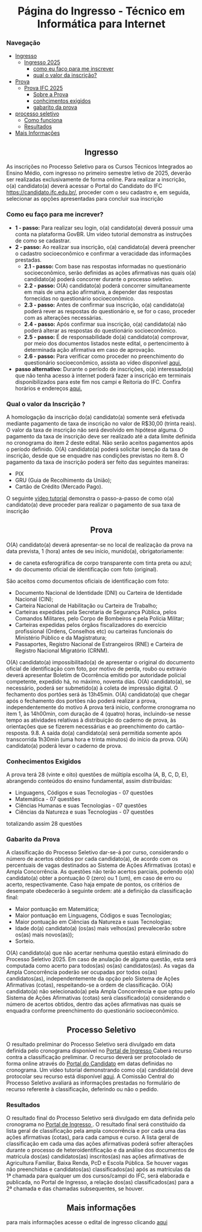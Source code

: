 <h1 style="text-align: center">
    Página do Ingresso - Técnico em Informática para Internet
</h1>
<h3>
    Navegação
</h3>
<ul>
    <li><a href="#ingresso">Ingresso</a>
        <ul>
            <li><a href="#ingresso">Ingresso 2025</a>
                <ul>
                  <li><a href="#comofazer">como eu faço para me inscrever</a></li>
                  <li ><a href="#valor">qual o valor da inscrição?</a></li>
                </ul>
            </li>  
        </ul>
    </li>
    <li><a href="#prova">Prova</a>
        <ul>
            <li><a href="#prova">Prova IFC 2025</a>
                <ul>
                  <li><a href="#prova">Sobre a Prova</a></li>
                  <li><a href="#conhecimentos">conhcimentos exigidos</a></li>
                  <li><a href="#gabarito">gabarito da prova</a></li>  
                </ul>
            </li>  
        </ul>
    </li>
     <li><a href="#processo">processo seletivo</a>
        <ul>
            <li><a href="#processo">Como funciona</a></li>
            <li><a href="#resultados">Resultados</a></li> 
        </ul>
    </li>
    <li><a href="#info">Mais Informações</a></li> 
</ul>
<section>
    <h2 style="text-align: center" id="ingresso">Ingresso</h2>
    <p>As inscrições no Processo Seletivo para os Cursos Técnicos Integrados ao Ensino
Médio, com ingresso no primeiro semestre letivo de 2025, deverão ser realizadas
exclusivamente de forma online. Para realizar a inscrição, o(a) candidato(a) deverá acessar o Portal do Candidato do IFC
        <a href="https://candidato.ifc.edu.br/">https://candidato.ifc.edu.br/</a>, proceder com o seu cadastro e, em seguida, selecionar
as opções apresentadas para concluir sua inscrição</p>
<h3 id="comofazer">Como eu faço para me increver?</h3>
<ul>
    <li><b>1 - passo:</b> Para realizar seu login, o(a) candidato(a) deverá possuir uma conta na
plataforma GovBR. Um vídeo tutorial demonstra as instruções de como se
cadastrar.
</li> 
<li><b>2 - passo:</b> Ao realizar sua inscrição, o(a) candidato(a) deverá preencher o cadastro
socioeconômico e confirmar a veracidade das informações prestadas.
    <ul>
        <li><b>2.1 - passo:</b> Com base nas respostas informadas no questionário socioeconômico,
serão definidas as ações afirmativas nas quais o(a) candidato(a) poderá
concorrer durante o processo seletivo.
 </li>
        <li><b>2.2 - passo:</b> O(A) candidato(a) poderá concorrer simultaneamente em mais de uma
ação afirmativa, a depender das respostas fornecidas no questionário
socioeconômico.

 </li>
<li><b>2.3 - passo:</b> Antes de confirmar sua inscrição, o(a) candidato(a) poderá rever as
respostas do questionário e, se for o caso, proceder com as alterações
necessárias.

 </li>
<li><b>2.4 - passo:</b> Após confirmar sua inscrição, o(a) candidato(a) não poderá alterar as
respostas do questionário socioeconômico.


 </li>
<li><b>2.5 - passo:</b> É de responsabilidade do(a) candidato(a) comprovar, por meio dos
documentos listados neste edital, o pertencimento à determinada ação
afirmativa em caso de aprovação.


 </li>
<li><b>2.6 - passo:</b> Para verificar como proceder no preenchimento do questionário
    socioeconômico, assista ao vídeo disponível <a href="https://drive.google.com/file/d/1gvPrxI6SuPOJkLz3wlxkarJor4UfIEKw/view">aqui.</a>
 </li>
    </ul>
</li>
<li><b>passo alternativo:</b>
    Durante o período de inscrições, o(a) interessado(a) que não tenha acesso à
internet poderá fazer a inscrição em terminais disponibilizados para este fim nos
    campi e Reitoria do IFC. Confira horários e endereços <a href="">aqui.</a>
</li>
</ul>
<h3 id='valor'>Qual o valor da Inscrição ?</h3>
<p>A homologação da inscrição do(a) candidato(a) somente será efetivada mediante pagamento de taxa de inscrição no valor de R$30,00 (trinta reais). O valor da taxa de inscrição não será devolvido em hipótese alguma. O pagamento da taxa de inscrição deve ser realizado até a data limite definida
no cronograma do item 2 deste edital. Não serão aceitos pagamentos após o
período definido. O(A) candidato(a) poderá solicitar isenção da taxa de inscrição, desde que se
enquadre nas condições previstas no item 8.
O pagamento da taxa de inscrição poderá ser feito das seguintes maneiras:
<ul>
    <li>PIX</li>   
    <li>GRU (Guia de Recolhimento da União);</li> 
    <li>Cartão de Crédito (Mercado Pago).</li>
</ul>
    O seguinte <a href="https://drive.google.com/file/d/14Kvs5GpF2Gp8vnL2snNVl-baVgR46w0N/view">vídeo tutorial</a> demonstra o passo-a-passo de como o(a)
candidato(a) deve proceder para realizar o pagamento de sua taxa de inscrição
</p>
</section>
<section id="prova">
    <h2 style="text-align: center" id="prova">Prova </h2>
    <p>O(A) candidato(a) deverá apresentar-se no local de realização da prova na data prevista,
1 (hora) antes de seu início, munido(a), obrigatoriamente:</p>
<ul>
    <li> de caneta esferográfica de corpo transparente com tinta preta ou azul;</li>
    <li>do documento oficial de identificação com foto (original).</li>
</ul>
<p>São aceitos como documentos oficiais de identificação com foto:</p>
<ul>
    <li>Documento Nacional de Identidade (DNI) ou Carteira de Identidade Nacional (CIN);</li>
    <li>Carteira Nacional de Habilitação ou Carteira de Trabalho;</li>
    <li>Carteiras expedidas pela Secretaria de Segurança Pública, pelos Comandos
Militares, pelo Corpo de Bombeiros e pela Polícia Militar;
</li>
<li>Carteiras expedidas pelos órgãos fiscalizadores do exercício profissional (Ordens,
Conselhos etc) ou carteiras funcionais do Ministério Público e da Magistratura;</li>
<li>Passaportes, Registro Nacional de Estrangeiros (RNE) e Carteira de Registro
Nacional Migratório (CRNM).
</li>
</ul>
<p>O(A) candidato(a) impossibilitado(a) de apresentar o original do documento oficial de
identificação com foto, por motivo de perda, roubo ou extravio deverá apresentar Boletim
de Ocorrência emitido por autoridade policial competente, expedido há, no máximo,
noventa dias. O(A) candidato(a), se necessário, poderá ser submetido(a) à coleta de
impressão digital. O fechamento dos portões será às 13h45min. O(A) candidato(a) que chegar após o
fechamento dos portões não poderá realizar a prova, independentemente do motivo A prova terá início, conforme cronograma no item 1, às 14h00min, com duração de 4
(quatro) horas, incluindo-se nesse tempo as atividades relativas à distribuição do
caderno de prova, às orientações que se fizerem necessárias e ao preenchimento do
cartão-resposta.
9.8. A saída do(a) candidato(a) será permitida somente após transcorrida 1h30min (uma hora
e trinta minutos) do início da prova. O(A) candidato(a) poderá levar o caderno de prova.</p>
<h3 id="conhecimentos">Conhecimentos Exigidos</h3>
<p>A prova terá 28 (vinte e oito) questões de múltipla escolha (A, B, C, D, E), abrangendo
conteúdos do ensino fundamental, assim distribuídas:</p>
<ul>
    <li>Linguagens, Códigos e suas Tecnologias - 07 questões</li>
    <li>Matemática - 07 questões</li>
    <li>Ciências Humanas e suas Tecnologias  - 07 questões</li>
    <li>Ciências da Natureza e suas Tecnologias  - 07 questões</li>
</ul>
<p>totalizando assim 28 questões</p>
<h3 id="gabarito">Gabarito da Prova</h3>
<p>A classificação do Processo Seletivo dar-se-á por curso, considerando o número de
acertos obtidos por cada candidato(a), de acordo com os percentuais de vagas
destinados ao Sistema de Ações Afirmativas (cotas) e Ampla Concorrência. As questões não terão acertos parciais, podendo o(a) candidato(a) obter a pontuação 0
(zero) ou 1 (um), em caso de erro ou acerto, respectivamente. Caso haja empate de pontos, os critérios de desempate obedecerão à seguinte ordem:
até a definição da classificação final:
</p>
<ul>
    <li>Maior pontuação em Matemática;</li>
<li>Maior pontuação em Linguagens, Códigos e suas Tecnologias;</li>
<li>Maior pontuação em Ciências da Natureza e suas Tecnologias;</li>
<li>Idade do(a) candidato(a) (os(as) mais velhos(as) prevalecerão sobre os(as) mais
novos(as));</li>
<li>Sorteio.</li>
</ul>
<p>O(A) candidato(a) que não acertar nenhuma questão estará eliminado do Processo
Seletivo 2025. Em caso de anulação de alguma questão, esta será computada como acerto para
todos(as) os(as) candidatos(as). As vagas da Ampla Concorrência poderão ser ocupadas por todos os(as) candidatos(as), independentemente da opção pelo Sistema de Ações Afirmativas (cotas), respeitando-se a ordem de classificação. O(A) candidato(a) não selecionado(a) pela Ampla Concorrência e que optou pelo Sistema
de Ações Afirmativas (cotas) será classificado(a) considerando o número de acertos
obtidos, dentro das ações afirmativas nas quais se enquadra conforme preenchimento do
questionário socioeconômico.
</p>
</section>
<section id="processo">
    <h2 style='text-align: center'>Processo Seletivo</h2>
    <p>O resultado preliminar do Processo Seletivo será divulgado em data definida pelo
cronograma disponível no <a href="https://ingresso.ifc.edu.br/category/tecnico-integrado/">Portal de Ingresso </a> Caberá recurso contra a classificação preliminar. O recurso deverá ser protocolado de
forma online através do <a href="https://candidato.ifc.edu.br/">Portal do Candidato</a> em datas definidas no cronograma. Um vídeo tutorial demonstrando como o(a) candidato(a) deve protocolar seu recurso está disponível <a href="https://www.youtube.com/watch?v=uT7wITdAyRA">aqui</a>. A Comissão Central do Processo Seletivo avaliará as informações prestadas no
formulário de recurso referente à classificação, deferindo ou não o pedido.
</p>
<h3 id="resultados">Resultados</h3>
<p>O resultado final do Processo Seletivo será divulgado em data definida pelo cronograma no <a href="https://ingresso.ifc.edu.br/category/tecnico-integrado/">Portal de Ingresso </a>. O resultado final será constituído da lista geral de classificação pela ampla
concorrência e por cada uma das ações afirmativas (cotas), para cada campus e
curso. A lista geral de classificação em cada uma das ações afirmativas poderá sofrer
alterações durante o processo de heteroidentificação e da análise dos
documentos de matrícula dos(as) candidatos(as) inscritos(as) nas ações
afirmativas de Agricultura Familiar, Baixa Renda, PcD e Escola Pública. Se houver vagas não preenchidas e candidatos(as) classificados(as) após as matrículas
da 1ª chamada para qualquer um dos cursos/campi do IFC, será elaborada e publicada,
no Portal de Ingresso, a relação dos(as) classificados(as) para a 2ª chamada e das
chamadas subsequentes, se houver.
</p>
</section>
<section id="info">
    <h2 style="text-align: center">Mais informações</h2>
    <p>para mais informações acesse o edital de ingresso clicando <a href="">aqui</a></p>
</section>